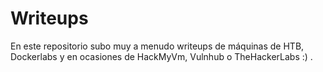 # Writeups
En este repositorio subo muy a menudo writeups de máquinas de HTB, Dockerlabs y en ocasiones de HackMyVm, Vulnhub o TheHackerLabs :) .
